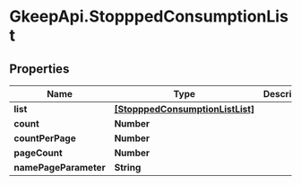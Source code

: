 # GkeepApi.StopppedConsumptionList

## Properties
Name | Type | Description | Notes
------------ | ------------- | ------------- | -------------
**list** | [**[StopppedConsumptionListList]**](StopppedConsumptionListList.md) |  | [optional] 
**count** | **Number** |  | [optional] 
**countPerPage** | **Number** |  | [optional] 
**pageCount** | **Number** |  | [optional] 
**namePageParameter** | **String** |  | [optional] 
